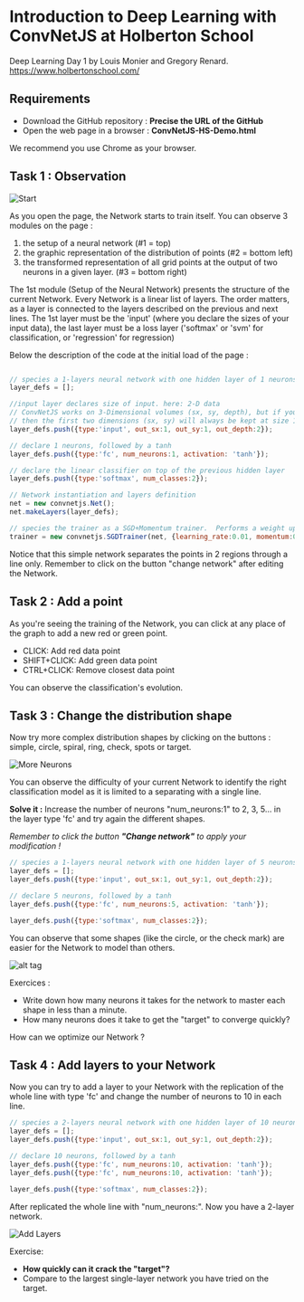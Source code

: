# Introduction to Deep Learning with ConvNetJS at Holberton School

Deep Learning Day 1 by Louis Monier and Gregory Renard.
https://www.holbertonschool.com/

## Requirements

- Download the GitHub repository : **Precise the URL of the GitHub**
- Open the web page in a browser : **ConvNetJS-HS-Demo.html**

We recommend you use Chrome as your browser.

## Task 1 : Observation

![Start](https://github.com/holbertonschool/deep-learning/blob/master/ConvNetJS/images/capture1.png)

As you open the page, the Network starts to train itself.
You can observe 3 modules on the page :

1. the setup of a neural network (#1 = top)
2. the graphic representation of the distribution of points (#2 = bottom left)
3. the transformed representation of all grid points at the output of two neurons in a given layer. (#3 = bottom right)
 
The 1st module (Setup of the Neural Network) presents the structure of the current Network.  Every Network is a linear list of layers. The order matters, as a layer is connected to the layers described on the previous and next lines.
The 1st layer must be the 'input' (where you declare the sizes of your input data), the last layer must be a loss layer ('softmax' or 'svm' for classification, or 'regression' for regression)



Below the description of the code at the initial load of the page :


```javascript

// species a 1-layers neural network with one hidden layer of 1 neurons
layer_defs = [];

//input layer declares size of input. here: 2-D data
// ConvNetJS works on 3-Dimensional volumes (sx, sy, depth), but if you're not dealing with images
// then the first two dimensions (sx, sy) will always be kept at size 1
layer_defs.push({type:'input', out_sx:1, out_sy:1, out_depth:2});

// declare 1 neurons, followed by a tanh
layer_defs.push({type:'fc', num_neurons:1, activation: 'tanh'});

// declare the linear classifier on top of the previous hidden layer
layer_defs.push({type:'softmax', num_classes:2});

// Network instantiation and layers definition
net = new convnetjs.Net();
net.makeLayers(layer_defs);

// species the trainer as a SGD+Momentum trainer.  Performs a weight update every 10 examples (batch size)
trainer = new convnetjs.SGDTrainer(net, {learning_rate:0.01, momentum:0.1, batch_size:10, l2_decay:0.001});

```

Notice that this simple network separates the points in 2 regions through a line only.
Remember to click on the button "change network" after editing the Network.

## Task 2 : Add a point

As you're seeing the training of the Network, you can click at any place of the graph to add a new red or green point.
- CLICK: Add red data point
- SHIFT+CLICK: Add green data point
- CTRL+CLICK: Remove closest data point

You can observe the classification's evolution.

## Task 3 : Change the distribution shape 

Now try more complex distribution shapes by clicking on the buttons : simple, circle, spiral, ring, check, spots or target.

![More Neurons](https://github.com/holbertonschool/deep-learning/tree/master/ConvNetJS/images/capture2.png)

You can observe the difficulty of your current Network to identify the right classification model as it is limited to a separating with a single line.  

**Solve it :** Increase the number of neurons "num_neurons:1" to 2, 3, 5... in the layer type 'fc' and try again the different shapes.

*Remember to click the button **"Change network"** to apply your modification !*

```javascript
// species a 1-layers neural network with one hidden layer of 5 neurons
layer_defs = [];
layer_defs.push({type:'input', out_sx:1, out_sy:1, out_depth:2});

// declare 5 neurons, followed by a tanh
layer_defs.push({type:'fc', num_neurons:5, activation: 'tanh'});

layer_defs.push({type:'softmax', num_classes:2});

```

You can observe that some shapes (like the circle, or the check mark) are easier for the Network to model than others.

![alt tag](https://github.com/holbertonschool/deep-learning/tree/master/ConvNetJS/images/capture3.png)


Exercices :
- Write down how many neurons it takes for the network to master each shape in less than a minute.
- How many neurons does it take to get the "target" to converge quickly?

How can we optimize our Network ?

## Task 4 : Add layers to your Network

Now you can try to add a layer to your Network with the replication of the whole line with type 'fc' and change the number of neurons to 10 in each line.

```javascript
// species a 2-layers neural network with one hidden layer of 10 neurons
layer_defs = [];
layer_defs.push({type:'input', out_sx:1, out_sy:1, out_depth:2});

// declare 10 neurons, followed by a tanh
layer_defs.push({type:'fc', num_neurons:10, activation: 'tanh'});
layer_defs.push({type:'fc', num_neurons:10, activation: 'tanh'});

layer_defs.push({type:'softmax', num_classes:2});

```

After replicated the whole line with "num_neurons:". Now you have a 2-layer network.

![Add Layers](https://github.com/holbertonschool/deep-learning/tree/master/ConvNetJS/images/capture4.png)

Exercise:
- **How quickly can it crack the "target"?**
- Compare to the largest single-layer network you have tried on the target.
